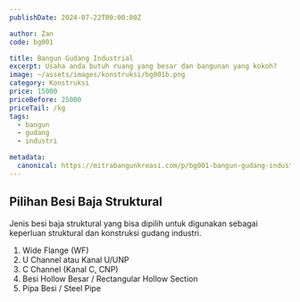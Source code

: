 ```yaml
---
publishDate: 2024-07-22T00:00:00Z

author: Zan
code: bg001

title: Bangun Gudang Industrial
excerpt: Usaha anda butuh ruang yang besar dan bangunan yang kokoh?
image: ~/assets/images/konstruksi/bg001b.png
category: Konstruksi
price: 15000
priceBefore: 25000
priceTail: /kg
tags:
  - bangun
  - gudang
  - industri

metadata:
  canonical: https://mitrabangunkreasi.com/p/bg001-bangun-gudang-industrial
---
```


## Pilihan Besi Baja Struktural

Jenis besi baja struktural yang bisa dipilih untuk digunakan sebagai keperluan struktural dan konstruksi gudang industri.

1. Wide Flange (WF)
2. U Channel atau Kanal U/UNP
3. C Channel (Kanal C, CNP)
4. Besi Hollow Besar / Rectangular Hollow Section
5. Pipa Besi / Steel Pipe
